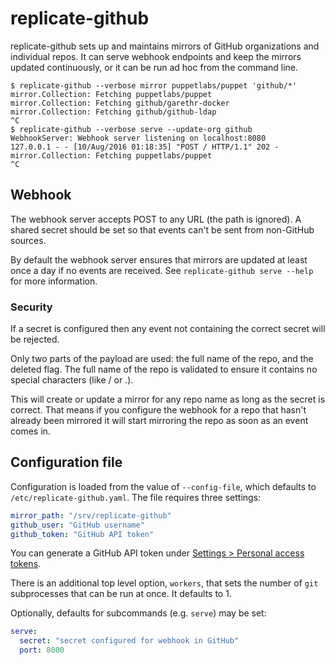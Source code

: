 # replicate-github

replicate-github sets up and maintains mirrors of GitHub organizations and
individual repos. It can serve webhook endpoints and keep the mirrors updated
continuously, or it can be run ad hoc from the command line.

    $ replicate-github --verbose mirror puppetlabs/puppet 'github/*'
    mirror.Collection: Fetching puppetlabs/puppet
    mirror.Collection: Fetching github/garethr-docker
    mirror.Collection: Fetching github/github-ldap
    ^C
    $ replicate-github --verbose serve --update-org github
    WebhookServer: Webhook server listening on localhost:8080
    127.0.0.1 - - [10/Aug/2016 01:18:35] "POST / HTTP/1.1" 202 -
    mirror.Collection: Fetching puppetlabs/puppet
    ^C

## Webhook

The webhook server accepts POST to any URL (the path is ignored). A shared
secret should be set so that events can't be sent from non-GitHub sources.

By default the webhook server ensures that mirrors are updated at least once a
day if no events are received. See `replicate-github serve --help` for more
information.

### Security

If a secret is configured then any event not containing the correct secret will
be rejected.

Only two parts of the payload are used: the full name of the repo, and the
deleted flag. The full name of the repo is validated to ensure it contains no
special characters (like / or .).

This will create or update a mirror for any repo name as long as the secret is
correct. That means if you configure the webhook for a repo that hasn't already
been mirrored it will start mirroring the repo as soon as an event comes in.

## Configuration file

Configuration is loaded from the value of `--config-file`, which defaults to
`/etc/replicate-github.yaml`. The file requires three settings:

~~~ yaml
mirror_path: "/srv/replicate-github"
github_user: "GitHub username"
github_token: "GitHub API token"
~~~

You can generate a GitHub API token under [Settings > Personal access
tokens](https://github.com/settings/tokens).

There is an additional top level option, `workers`, that sets the number of
`git` subprocesses that can be run at once. It defaults to 1.

Optionally, defaults for subcommands (e.g. `serve`) may be set:

~~~ yaml
serve:
  secret: "secret configured for webhook in GitHub"
  port: 8000
~~~
